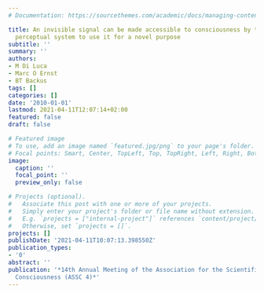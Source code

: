 ```yaml
---
# Documentation: https://sourcethemes.com/academic/docs/managing-content/

title: An invisible signal can be made accessible to consciousness by training the
  perceptual system to use it for a novel purpose
subtitle: ''
summary: ''
authors:
- M Di Luca
- Marc O Ernst
- BT Backus
tags: []
categories: []
date: '2010-01-01'
lastmod: 2021-04-11T12:07:14+02:00
featured: false
draft: false

# Featured image
# To use, add an image named `featured.jpg/png` to your page's folder.
# Focal points: Smart, Center, TopLeft, Top, TopRight, Left, Right, BottomLeft, Bottom, BottomRight.
image:
  caption: ''
  focal_point: ''
  preview_only: false

# Projects (optional).
#   Associate this post with one or more of your projects.
#   Simply enter your project's folder or file name without extension.
#   E.g. `projects = ["internal-project"]` references `content/project/deep-learning/index.md`.
#   Otherwise, set `projects = []`.
projects: []
publishDate: '2021-04-11T10:07:13.398550Z'
publication_types:
- '0'
abstract: ''
publication: '*14th Annual Meeting of the Association for the Scientific Study of
  Consciousness (ASSC 4)*'
---
```

